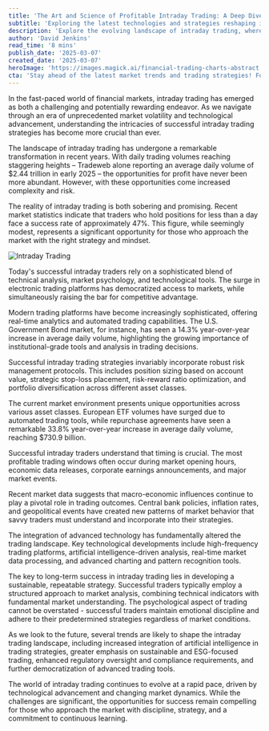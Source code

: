 ```yaml
---
title: 'The Art and Science of Profitable Intraday Trading: A Deep Dive into Modern Market Strategies'
subtitle: 'Exploring the latest technologies and strategies reshaping intraday trading success'
description: 'Explore the evolving landscape of intraday trading, where sophisticated technology meets strategic insight. With daily trading volumes reaching $2.44 trillion and success rates around 47%, learn how modern traders leverage advanced tools, risk management, and market psychology to navigate today's complex financial markets.'
author: 'David Jenkins'
read_time: '8 mins'
publish_date: '2025-03-07'
created_date: '2025-03-07'
heroImage: 'https://images.magick.ai/financial-trading-charts-abstract.jpg'
cta: 'Stay ahead of the latest market trends and trading strategies! Follow us on LinkedIn for daily insights from industry experts and join a community of successful traders.'
---
```


In the fast-paced world of financial markets, intraday trading has emerged as both a challenging and potentially rewarding endeavor. As we navigate through an era of unprecedented market volatility and technological advancement, understanding the intricacies of successful intraday trading strategies has become more crucial than ever.

The landscape of intraday trading has undergone a remarkable transformation in recent years. With daily trading volumes reaching staggering heights – Tradeweb alone reporting an average daily volume of $2.44 trillion in early 2025 – the opportunities for profit have never been more abundant. However, with these opportunities come increased complexity and risk.

The reality of intraday trading is both sobering and promising. Recent market statistics indicate that traders who hold positions for less than a day face a success rate of approximately 47%. This figure, while seemingly modest, represents a significant opportunity for those who approach the market with the right strategy and mindset.

![Intraday Trading](https://images.magick.ai/financial-trading-abstract.jpg)

Today's successful intraday traders rely on a sophisticated blend of technical analysis, market psychology, and technological tools. The surge in electronic trading platforms has democratized access to markets, while simultaneously raising the bar for competitive advantage.

Modern trading platforms have become increasingly sophisticated, offering real-time analytics and automated trading capabilities. The U.S. Government Bond market, for instance, has seen a 14.3% year-over-year increase in average daily volume, highlighting the growing importance of institutional-grade tools and analysis in trading decisions.

Successful intraday trading strategies invariably incorporate robust risk management protocols. This includes position sizing based on account value, strategic stop-loss placement, risk-reward ratio optimization, and portfolio diversification across different asset classes.

The current market environment presents unique opportunities across various asset classes. European ETF volumes have surged due to automated trading tools, while repurchase agreements have seen a remarkable 33.8% year-over-year increase in average daily volume, reaching $730.9 billion.

Successful intraday traders understand that timing is crucial. The most profitable trading windows often occur during market opening hours, economic data releases, corporate earnings announcements, and major market events.

Recent market data suggests that macro-economic influences continue to play a pivotal role in trading outcomes. Central bank policies, inflation rates, and geopolitical events have created new patterns of market behavior that savvy traders must understand and incorporate into their strategies.

The integration of advanced technology has fundamentally altered the trading landscape. Key technological developments include high-frequency trading platforms, artificial intelligence-driven analysis, real-time market data processing, and advanced charting and pattern recognition tools.

The key to long-term success in intraday trading lies in developing a sustainable, repeatable strategy. Successful traders typically employ a structured approach to market analysis, combining technical indicators with fundamental market understanding. The psychological aspect of trading cannot be overstated - successful traders maintain emotional discipline and adhere to their predetermined strategies regardless of market conditions.

As we look to the future, several trends are likely to shape the intraday trading landscape, including increased integration of artificial intelligence in trading strategies, greater emphasis on sustainable and ESG-focused trading, enhanced regulatory oversight and compliance requirements, and further democratization of advanced trading tools.

The world of intraday trading continues to evolve at a rapid pace, driven by technological advancement and changing market dynamics. While the challenges are significant, the opportunities for success remain compelling for those who approach the market with discipline, strategy, and a commitment to continuous learning.